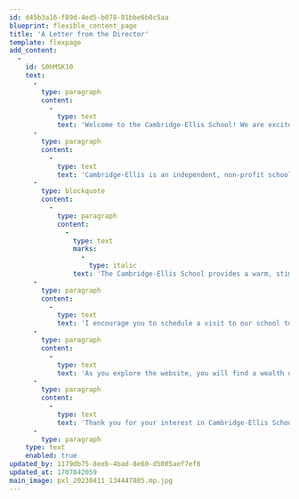 ```yaml
---
id: d45b3a16-f89d-4ed5-b078-81bbe6b0c5aa
blueprint: flexible_content_page
title: 'A Letter from the Director'
template: flexpage
add_content:
  -
    id: S0hMSK10
    text:
      -
        type: paragraph
        content:
          -
            type: text
            text: 'Welcome to the Cambridge-Ellis School! We are excited to introduce you to our wonderful faculty and staff and unique programs, as well as provide you with information about the admissions process.'
      -
        type: paragraph
        content:
          -
            type: text
            text: 'Cambridge-Ellis is an independent, non-profit school that has provided an open, caring early learning environment for over three decades. Our school’s goals and values are summed up in our mission statement:'
      -
        type: blockquote
        content:
          -
            type: paragraph
            content:
              -
                type: text
                marks:
                  -
                    type: italic
                text: 'The Cambridge-Ellis School provides a warm, stimulating early-school experience in a joyful, loving environment that is built upon a foundation of trusting relationships with a diverse group of children and families. We promote the optimal development of the whole child through a creative, play-based, and emergent curriculum; an emphasis on arts and outdoor play; and immersion language offerings.'
      -
        type: paragraph
        content:
          -
            type: text
            text: 'I encourage you to schedule a visit to our school to experience the warm atmosphere of our classroom communities and watch our children and teachers at work. You’ll see children excited about learning: They might be exploring the rainforest through an emergent curriculum that builds confidence and expertise, while gaining exposure to everything from art and science to early literacy skills along the way. They could be expressing themselves through dance and fine arts in Arts Adventure, working on a special cooking project, or absorbing a new language in our unique immersion programs. Each classroom has its own distinct character, thanks to our charming, light-filled historic building. And as all caregivers of young children know, outdoor play and a connection with nature are key to optimal development. We benefit from two beautiful outdoor spaces designed with children’s creative spirits in mind.'
      -
        type: paragraph
        content:
          -
            type: text
            text: 'As you explore the website, you will find a wealth of information about the school: the annual calendar, information about upcoming school and community events, faculty profiles, classroom details, admissions materials, and more!'
      -
        type: paragraph
        content:
          -
            type: text
            text: 'Thank you for your interest in Cambridge-Ellis School. We look forward to meeting you!'
      -
        type: paragraph
    type: text
    enabled: true
updated_by: 1179db75-8eeb-4bad-8e60-d5005aef7ef8
updated_at: 1707842059
main_image: pxl_20230411_134447805.mp.jpg
---
```

